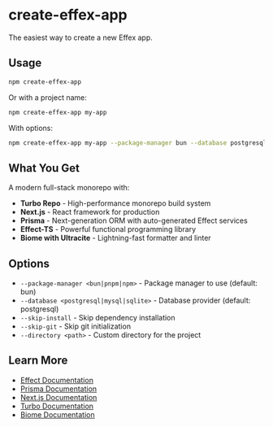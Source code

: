 # create-effex-app

The easiest way to create a new Effex app.

## Usage

```bash
npm create-effex-app
```

Or with a project name:

```bash
npm create-effex-app my-app
```

With options:

```bash
npm create-effex-app my-app --package-manager bun --database postgresql
```

## What You Get

A modern full-stack monorepo with:

- **Turbo Repo** - High-performance monorepo build system
- **Next.js** - React framework for production
- **Prisma** - Next-generation ORM with auto-generated Effect services
- **Effect-TS** - Powerful functional programming library
- **Biome with Ultracite** - Lightning-fast formatter and linter

## Options

- `--package-manager <bun|pnpm|npm>` - Package manager to use (default: bun)
- `--database <postgresql|mysql|sqlite>` - Database provider (default: postgresql)
- `--skip-install` - Skip dependency installation
- `--skip-git` - Skip git initialization
- `--directory <path>` - Custom directory for the project

## Learn More

- [Effect Documentation](https://effect.website)
- [Prisma Documentation](https://www.prisma.io/docs)
- [Next.js Documentation](https://nextjs.org/docs)
- [Turbo Documentation](https://turbo.build/repo/docs)
- [Biome Documentation](https://biomejs.dev)
